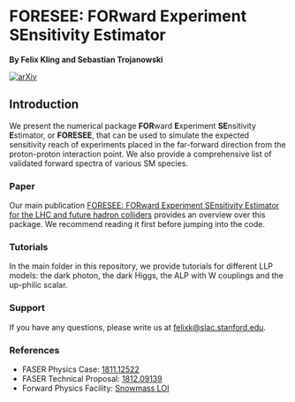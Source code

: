 # FORESEE: FORward Experiment SEnsitivity Estimator

**By Felix Kling and Sebastian Trojanowski**

[![arXiv](http://img.shields.io/badge/arXiv-XXXX.XXXX-B31B1B.svg)](https://arxiv.org/abs/XXXX.XXXX)

## Introduction

We present the numerical package **FOR**ward **E**xperiment **SE**nsitivity **E**stimator, or **FORESEE**, that can be used to simulate the expected sensitivity reach of experiments placed in the far-forward direction from the proton-proton interaction point. We also provide a comprehensive list of validated forward spectra of various SM species. 

### Paper

Our main publication [FORESEE: FORward Experiment SEnsitivity Estimator for the LHC and future hadron colliders](https://arxiv.org/abs/XXXX.XXXX)
provides an overview over this package. We recommend reading it first before jumping into the code.

### Tutorials

In the main folder in this repository, we provide tutorials for different LLP models: the dark photon, the dark Higgs, the ALP with W couplings and the up-philic scalar. 

### Support

If you have any questions, please write us at [felixk@slac.stanford.edu](felixk@slac.stanford.edu).

### References 

- FASER Physics Case: [1811.12522](https://arxiv.org/abs/1811.12522)
- FASER Technical Proposal: [1812.09139](https://arxiv.org/abs/1812.09139)
- Forward Physics Facility: [Snowmass LOI](https://zenodo.org/record/4009641)

